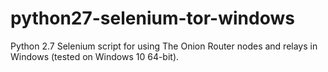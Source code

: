 # python27-selenium-tor-windows
Python 2.7 Selenium script for using The Onion Router nodes and relays in Windows (tested on Windows 10 64-bit).

